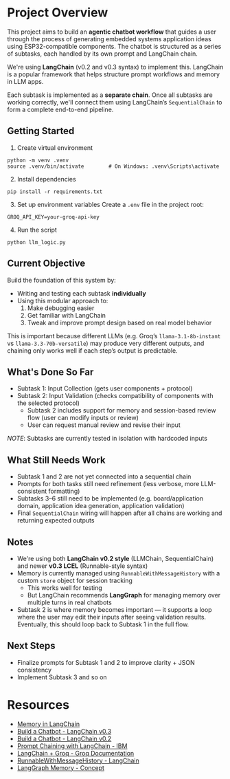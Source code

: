 # Project Overview

This project aims to build an **agentic chatbot workflow** that guides a user through the process of generating
embedded systems application ideas using ESP32-compatible components. The chatbot is structured as a series of subtasks, each handled by its own prompt and LangChain chain.

We're using **LangChain** (v0.2 and v0.3 syntax) to implement this. LangChain is a popular framework
that helps structure prompt workflows and memory in LLM apps.

Each subtask is implemented as a **separate chain**. Once all subtasks are working correctly, we'll connect them
using LangChain’s `SequentialChain` to form a complete end-to-end pipeline.

## Getting Started

1. Create virtual environment

```
python -m venv .venv
source .venv/bin/activate        # On Windows: .venv\Scripts\activate
```

2. Install dependencies

```
pip install -r requirements.txt
```

3. Set up environment variables
   Create a `.env` file in the project root:

```
GROQ_API_KEY=your-groq-api-key
```

4. Run the script

```
python llm_logic.py
```

## Current Objective

Build the foundation of this system by:

- Writing and testing each subtask **individually**
- Using this modular approach to:
  1. Make debugging easier
  2. Get familiar with LangChain
  3. Tweak and improve prompt design based on real model behavior

This is important because different LLMs (e.g. Groq’s `llama-3.1-8b-instant` vs `llama-3.3-70b-versatile`) may produce very different outputs, and chaining only works well if each step’s output is predictable.

## What's Done So Far

- Subtask 1: Input Collection (gets user components + protocol)
- Subtask 2: Input Validation (checks compatibility of components with the selected protocol)
  - Subtask 2 includes support for memory and session-based review flow (user can modify inputs or review)
  - User can request manual review and revise their input

_NOTE_: Subtasks are currently tested in isolation with hardcoded inputs

## What Still Needs Work

- Subtask 1 and 2 are not yet connected into a sequential chain
- Prompts for both tasks still need refinement (less verbose, more LLM-consistent formatting)
- Subtasks 3–6 still need to be implemented (e.g. board/application domain, application idea generation, application validation)
- Final `SequentialChain` wiring will happen after all chains are working and returning expected outputs

## Notes

- We're using both **LangChain v0.2 style** (LLMChain, SequentialChain) and newer **v0.3 LCEL** (Runnable-style syntax)
- Memory is currently managed using `RunnableWithMessageHistory` with a custom `store` object for session tracking
  - This works well for testing
  - But LangChain recommends **LangGraph** for managing memory over multiple turns in real chatbots
- Subtask 2 is where memory becomes important — it supports a loop where the user may edit their inputs after
  seeing validation results. Eventually, this should loop back to Subtask 1 in the full flow.

## Next Steps

- Finalize prompts for Subtask 1 and 2 to improve clarity + JSON consistency
- Implement Subtask 3 and so on

# Resources

- [Memory in LangChain](www.comet.com/site/blog/memory-in-langchain-a-deep-dive-into-persistent-context/)
- [Build a Chatbot - LangChain v0.3](https://python.langchain.com/docs/tutorials/chatbot/)
- [Build a Chatbot - LangChain v0.2](https://python.langchain.com/v0.2/docs/tutorials/chatbot/)
- [Prompt Chaining with LangChain - IBM](https://www.ibm.com/think/tutorials/prompt-chaining-langchain)
- [LangChain + Groq - Groq Documentation](https://console.groq.com/docs/langchain)
- [RunnableWithMessageHistory - LangChain](https://python.langchain.com/api_reference/core/runnables/langchain_core.runnables.history.RunnableWithMessageHistory.html)
- [LangGraph Memory - Concept](https://langchain-ai.github.io/langgraph/concepts/memory)
